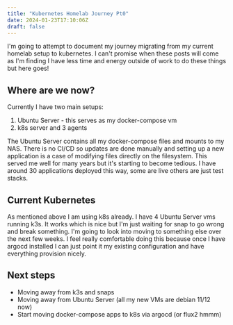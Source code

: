 ```yaml
---
title: "Kubernetes Homelab Journey Pt0"
date: 2024-01-23T17:10:06Z
draft: false
---
```

I'm going to attempt to document my journey migrating from my current homelab setup to kubernetes. I can't promise when these posts will come as I'm finding I have less time and energy outside of work to do these things but here goes!

<!--more-->

## Where are we now?

Currently I have two main setups:

1. Ubuntu Server - this serves as my docker-compose vm
2. k8s server and 3 agents

The Ubuntu Server contains all my docker-compose files and mounts to my NAS. There is no CI/CD so updates are done manually and setting up a new application is a case of modifying files directly on the filesystem. This served me well for many years but it's starting to become tedious. I have around 30 applications deployed this way, some are live others are just test stacks.

## Current Kubernetes

As mentioned above I am using k8s already. I have 4 Ubuntu Server vms running k3s. It works which is nice but I'm just waiting for snap to go wrong and break something. I'm going to look into moving to something else over the next few weeks. I feel really comfortable doing this because once I have argocd installed I can just point it my existing configuration and have everything provision nicely.

## Next steps

* Moving away from k3s and snaps
* Moving away from Ubuntu Server (all my new VMs are debian 11/12 now)
* Start moving docker-compose apps to k8s via argocd (or flux2 hmmm)
